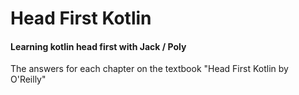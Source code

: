 <h1>Head First Kotlin</h1>

#### Learning kotlin head first with Jack / Poly ####

The answers for each chapter on the textbook "Head First Kotlin by O'Reilly"